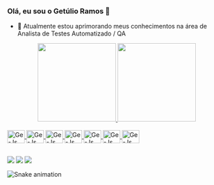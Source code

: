 ### Olá, eu sou o Getúlio Ramos 👋


- 🔭 Atualmente estou aprimorando meus conhecimentos na área de Analista de Testes Automatizado / QA 

<div align="center">
  <a href="https://github.com/getulioramos">
  <img height="180em" src="https://github-readme-stats.vercel.app/api?username=getulioramos&show_icons=true&theme=dracula&include_all_commits=true&count_private=true"/>
  <img height="180em" src="https://github-readme-stats.vercel.app/api/top-langs/?username=getulioramos&layout=compact&langs_count=7&theme=dracula"/>
</div>

<div style="display: inline_block"><br>
  
  <img align="center" alt="Ge-Js" height="30" width="40" src="https://cdn.jsdelivr.net/gh/devicons/devicon/icons/css3/css3-original.svg" />
  <img align="center" alt="Ge-Js" height="30" width="40" src="https://cdn.jsdelivr.net/gh/devicons/devicon/icons/git/git-original.svg" />
  <img align="center" alt="Ge-Js" height="30" width="40" src="https://cdn.jsdelivr.net/gh/devicons/devicon/icons/github/github-original.svg" />
  <img align="center" alt="Ge-Js" height="30" width="40" src="https://cdn.jsdelivr.net/gh/devicons/devicon/icons/html5/html5-original.svg" />
  <img align="center" alt="Ge-Js" height="30" width="40" src="https://cdn.jsdelivr.net/gh/devicons/devicon/icons/javascript/javascript-original.svg" />
  <img align="center" alt="Ge-Js" height="30" width="40" src="https://cdn.jsdelivr.net/gh/devicons/devicon/icons/java/java-original.svg" />
  <img align="center" alt="Ge-Js" height="30" width="40" src="https://cdn.jsdelivr.net/gh/devicons/devicon/icons/selenium/selenium-original.svg" />
     
</div>

##

<div> 
 
  <a href="https://www.instagram.com/getafe023/" target="_blank"><img src="https://img.shields.io/badge/-Instagram-%23E4405F?style=for-the-badge&logo=instagram&logoColor=white" target="_blank"></a>
   <a href = "mailto:contatogtsr.ramos@gmail.com"><img src="https://img.shields.io/badge/-Gmail-%23333?style=for-the-badge&logo=gmail&logoColor=white" target="_blank"></a>
  <a href="https://www.linkedin.com/in/get%C3%BAlio-ramos-84a0baa0/" target="_blank"><img src="https://img.shields.io/badge/-LinkedIn-%230077B5?style=for-the-badge&logo=linkedin&logoColor=white" target="_blank"></a> 
 
  ![Snake animation](https://github.com/getulioramos/getulioramos/blob/output/github-contribution-grid-snake.svg)
 
</div>

##
